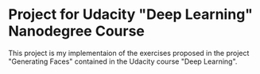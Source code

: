 # Project for Udacity "Deep Learning" Nanodegree Course

This project is my implementaion of the exercises proposed in the project "Generating Faces" contained in the Udacity course "Deep Learning".
